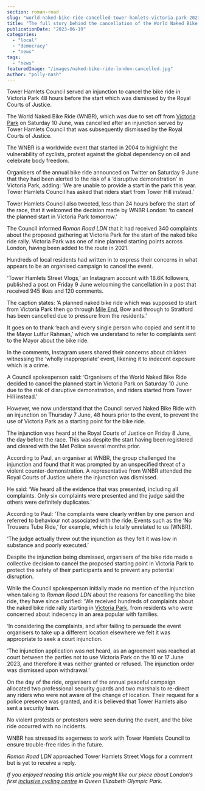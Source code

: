 ```yaml
---
section: roman-road
slug: "world-naked-bike-ride-cancelled-tower-hamlets-victoria-park-2023"
title: "The full story behind the cancellation of the World Naked Bike Ride in Victoria Park"
publicationDate: "2023-06-19"
categories: 
  - "local"
  - "democracy"
  - "news"
tags: 
  - "news"
featuredImage: "/images/naked-bike-ride-london-cancelled.jpg"
author: "polly-nash"
---
```


Tower Hamlets Council served an injunction to cancel the bike ride in Victoria Park 48 hours before the start which was dismissed by the Royal Courts of Justice.

The World Naked Bike Ride (WNBR), which was due to set off from [Victoria Park](https://romanroadlondon.com/victoria-park-east-london-bow/) on Saturday 10 June, was cancelled after an injunction served by Tower Hamlets Council that was subsequently dismissed by the Royal Courts of Justice.

The WNBR is a worldwide event that started in 2004 to highlight the vulnerability of cyclists, protest against the global dependency on oil and celebrate body freedom. 

Organisers of the annual bike ride announced on Twitter on Saturday 9 June that they had been alerted to the risk of a ‘disruptive demonstration’ in Victoria Park, adding: ‘We are unable to provide a start in the park this year. Tower Hamlets Council has asked that riders start from Tower Hill instead.’ 

Tower Hamlets Council also tweeted, less than 24 hours before the start of the race, that it welcomed the decision made by WNBR London: ‘to cancel the planned start in Victoria Park tomorrow.’ 

The Council informed _Roman Road LDN_ that it had received 340 complaints about the proposed gathering at Victoria Park for the start of the naked bike ride rally. Victoria Park was one of nine planned starting points across London, having been added to the route in 2021.

Hundreds of local residents had written in to express their concerns in what appears to be an organised campaign to cancel the event. 

‘Tower Hamlets Street Vlogs,’ an Instagram account with 18.6K followers, published a post on Friday 9 June welcoming the cancellation in a post that received 945 likes and 120 comments. 

The caption states: ‘A planned naked bike ride which was supposed to start from Victoria Park then go through [Mile End](https://romanroadlondon.com/eco-pavilion-mile-end-park-history/), Bow and through to Stratford has been cancelled due to pressure from the residents.’

It goes on to thank ‘each and every single person who copied and sent it to the Mayor Lutfur Rahman,’ which we understand to refer to complaints sent to the Mayor about the bike ride.

In the comments, Instagram users shared their concerns about children witnessing the ‘wholly inappropriate’ event, likening it to indecent exposure which is a crime. 

A Council spokesperson said: ‘Organisers of the World Naked Bike Ride decided to cancel the planned start in Victoria Park on Saturday 10 June due to the risk of disruptive demonstration, and riders started from Tower Hill instead.’

However, we now understand that the Council served Naked Bike Ride with an injunction on Thursday 7 June, 48 hours prior to the event, to prevent the use of Victoria Park as a starting point for the bike ride. 

The injunction was heard at the Royal Courts of Justice on Friday 8 June, the day before the race. This was despite the start having been registered and cleared with the Met Police several months prior. 

According to Paul, an organiser at WNBR, the group challenged the injunction and found that it was prompted by an unspecified threat of a violent counter-demonstration. A representative from WNBR attended the Royal Courts of Justice where the injunction was dismissed.

He said: ‘We heard all the evidence that was presented, including all complaints. Only six complaints were presented and the judge said the others were definitely duplicates.’ 

According to Paul: ‘The complaints were clearly written by one person and referred to behaviour not associated with the ride. Events such as the ‘No Trousers Tube Ride,’ for example, which is totally unrelated to us \[WNBR\].

‘The judge actually threw out the injunction as they felt it was low in substance and poorly executed.’ 

Despite the injunction being dismissed, organisers of the bike ride made a collective decision to cancel the proposed starting point in Victoria Park to protect the safety of their participants and to prevent any potential disruption. 

While the Council spokesperson initially made no mention of the injunction when talking to _Roman Road LDN_ about the reasons for cancelling the bike ride, they have since clarified: ‘We received hundreds of complaints about the naked bike ride rally starting in [Victoria Park](https://romanroadlondon.com/best-parks-green-spaces-bow-east-london/), from residents who were concerned about indecency in an area popular with families.

‘In considering the complaints, and after failing to persuade the event organisers to take up a different location elsewhere we felt it was appropriate to seek a court injunction. 

‘The injunction application was not heard, as an agreement was reached at court between the parties not to use Victoria Park on the 10 or 17 June 2023, and therefore it was neither granted or refused. The injunction order was dismissed upon withdrawal.’

On the day of the ride, organisers of the annual peaceful campaign allocated two professional security guards and two marshals to re-direct any riders who were not aware of the change of location. Their request for a police presence was granted, and it is believed that Tower Hamlets also sent a security team. 

No violent protests or protestors were seen during the event, and the bike ride occurred with no incidents. 

WNBR has stressed its eagerness to work with Tower Hamlets Council to ensure trouble-free rides in the future. 

_Roman Road LDN_ approached Tower Hamlets Street Vlogs for a comment but is yet to receive a reply. 

_If you enjoyed reading this article you might like our piece about London’s first_ [_inclusive cycling centre_](https://romanroadlondon.com/inclusive-cycling-centre-olympic-park/) _in Queen Elizabeth Olympic Park._  



